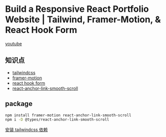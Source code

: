 # Build a Responsive React Portfolio Website | Tailwind, Framer-Motion, & React Hook Form

[youtube](https://youtu.be/JSJ8ftr92Vw?si=BnosdA70ttUkF1yD)

## 知识点

- [tailwindcss](https://tailwindcss.com)
- [framer-motion](https://www.framer.com/motion/)
- [react hook form](https://react-hook-form.com)
- [react-anchor-link-smooth-scroll](https://github.com/mauricevancooten/react-anchor-link-smooth-scroll)

## package

```bash
npm install framer-motion react-anchor-link-smooth-scroll
npm i -D @types/react-anchor-link-smooth-scroll
```

[安装 tailwindcss 依赖](https://tailwindcss.com/docs/guides/vite)
